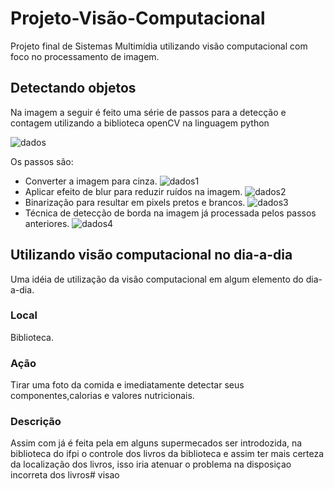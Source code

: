 ﻿# Projeto-Visão-Computacional
Projeto final de Sistemas Multimídia utilizando visão computacional com foco no processamento de imagem.

## Detectando objetos
Na imagem a seguir é feito uma série de passos para a detecção e contagem utilizando a biblioteca openCV na linguagem python

![dados](https://media.discordapp.net/attachments/377279933787144193/600491582348853258/dados.jpeg?width=301&height=300)

Os passos são:

- Converter a imagem para cinza.
![dados1](https://media.discordapp.net/attachments/377279933787144193/600498996758183956/tonsdecinza.PNG?width=275&height=300)
- Aplicar efeito de blur para reduzir ruídos na imagem.
![dados2](https://media.discordapp.net/attachments/377279933787144193/600498989162299422/blur.PNG?width=278&height=300)
- Binarização para resultar em pixels pretos e brancos.
![dados3](https://media.discordapp.net/attachments/377279933787144193/600498998452944907/binarizacao.PNG?width=277&height=300)
- Técnica de detecção de borda na imagem já processada pelos passos anteriores.
![dados4](https://media.discordapp.net/attachments/377279933787144193/600498998452944907/binarizacao.PNG?width=277&height=300)

  
## Utilizando visão computacional no dia-a-dia
Uma idéia de utilização da visão computacional em algum elemento do dia-a-dia.
### Local
Biblioteca.
### Ação
Tirar uma foto da comida e imediatamente detectar seus componentes,calorias e valores nutricionais.
### Descrição
Assim com já é feita pela em alguns supermecados ser introdozida, na biblioteca do ifpi o controle dos livros da biblioteca e assim ter mais 
certeza da localização dos livros, isso iria atenuar o problema na disposiçao incorreta dos livros# visao
